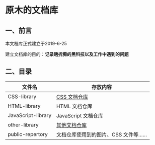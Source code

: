 # 原木的文档库

## 一、前言

本文档库正式建立于2019-6-25

建立文档库的目的：**记录瞎折腾的黑科技以及工作中遇到的问题**

## 二、目录

|文件名               |存放内容                       |
|--------------------|------------------------------|
|CSS-library         |[CSS 文档仓库](./CSS-Library/README.md)                   |
|HTML-library        |HTML 文档仓库                   |
|JavaScript-library  |JavaScript 文档仓库            |
|other-library       |[其他文档仓库](./OTHER-Library/README.md)   |
|public-repertory    |文档仓库使用到的图片、CSS 文件等…… |

